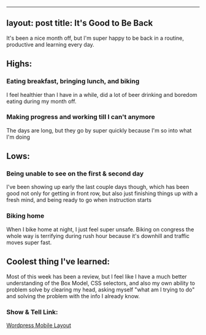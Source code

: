 ---
layout: post
title: It's Good to Be Back
---

It's been a nice month off, but I'm super happy to be back in a routine, productive and learning every day.

## Highs:

### Eating breakfast, bringing lunch, and biking

I feel healthier than I have in a while, did a lot of beer drinking and boredom eating during my month off. 

### Making progress and working till I can't anymore

The days are long, but they go by super quickly because I'm so into what I'm doing

## Lows: 

### Being unable to see on the first & second day

I've been showing up early the last couple days though, which has been good not only for getting in front row, but also just finishing things up with a fresh mind, and being ready to go when instruction starts 


### Biking home

When I bike home at night, I just feel super unsafe. Biking on congress the whole way is terrifying during rush hour because it's downhill and traffic moves super fast. 


## Coolest thing I've learned: 

Most of this week has been a review, but I feel like I have a much better understanding of the Box Model, CSS selectors, and also my own ability to problem solve by clearing my head, asking myself "what am I trying to do" and solving the problem with the info I already know.

### Show & Tell Link: 
[Wordpress Mobile Layout](https://github.com/amaliebarras/mobile-layout-2)
